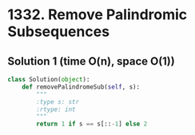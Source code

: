 # 1332. Remove Palindromic Subsequences

## Solution 1 (time O(n), space O(1))

```python
class Solution(object):
    def removePalindromeSub(self, s):
        """
        :type s: str
        :rtype: int
        """
        return 1 if s == s[::-1] else 2
```
